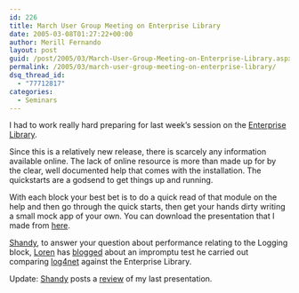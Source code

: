 ```yaml
---
id: 226
title: March User Group Meeting on Enterprise Library
date: 2005-03-08T01:27:22+00:00
author: Merill Fernando
layout: post
guid: /post/2005/03/March-User-Group-Meeting-on-Enterprise-Library.aspx
permalink: /2005/03/march-user-group-meeting-on-enterprise-library/
dsq_thread_id:
  - "77712817"
categories:
  - Seminars
---
```

<p>I had to work really hard preparing for last week&rsquo;s session on the <a href="http://-functional%20specification%20was%20not%20developed%20for%20the%20worksheets/">Enterprise Library</a>. </p>
<p>Since this is a relatively new release, there is scarcely any information available online. The lack of online resource is more than made up for by the clear, well documented help that comes with the installation. The quickstarts are a godsend to get things up and running.</p>
<p>With each block your best bet is to do a quick read of that module on the help and then go through the quick starts, then get your hands dirty writing a small mock app of your own. You can download the presentation that I made from <a href="http://www.merill.net/wp-content/uploads/contentbinary/IntroductionToTheEnterpriseLibrary.ppt">here</a>.</p>
<p><a href="http://blogs.vbcity.com/shandy/">Shandy</a>, to answer your question about performance relating to the Logging block, <a href="http://weblogs.asp.net/lorenh">Loren</a> has <a href="http://weblogs.asp.net/lorenh/archive/2005/02/18/376191.aspx">blogged</a> about an impromptu test he carried out comparing <a href="http://logging.apache.org/log4net/">log4net</a> against the Enterprise Library.</p>
<p>Update: <a href="http://blogs.vbcity.com/shandy">Shandy</a> posts a <a href="http://blogs.vbcity.com/shandy/archive/2005/03/06/1147.aspx">review</a> of my last presentation. </p>